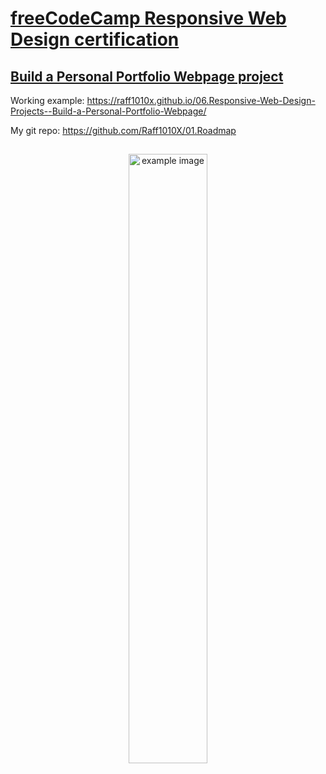 # [freeCodeCamp Responsive Web Design certification](https://www.freecodecamp.org/learn/responsive-web-design/)

## [Build a Personal Portfolio Webpage project](https://www.freecodecamp.org/learn/responsive-web-design/responsive-web-design-projects/build-a-personal-portfolio-webpage)

Working example: https://raff1010x.github.io/06.Responsive-Web-Design-Projects--Build-a-Personal-Portfolio-Webpage/

My git repo: https://github.com/Raff1010X/01.Roadmap
##
<p align="center">
<img src="./movie/rec-screen.gif" alt="example image" width=50%">
</p>
